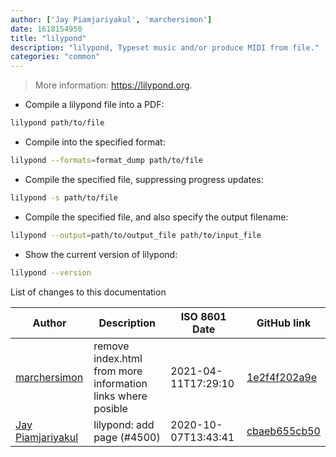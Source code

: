 ```yaml
---
author: ['Jay Piamjariyakul', 'marchersimon']
date: 1618154950
title: "lilypond"
description: "lilypond, Typeset music and/or produce MIDI from file."
categories: "common"
---
```

> More information: <https://lilypond.org>.

- Compile a lilypond file into a PDF:

```bash
lilypond path/to/file
```

- Compile into the specified format:

```bash
lilypond --formats=format_dump path/to/file
```

- Compile the specified file, suppressing progress updates:

```bash
lilypond -s path/to/file
```

- Compile the specified file, and also specify the output filename:

```bash
lilypond --output=path/to/output_file path/to/input_file
```

- Show the current version of lilypond:

```bash
lilypond --version
```
List of changes to this documentation


Author | Description | ISO 8601 Date | GitHub link
------|-----|-----|-----
[marchersimon](mailto:marchersimon@zohomail.eu) | remove index.html from more information links where posible | 2021-04-11T17:29:10 | [1e2f4f202a9e](https://github.com/tldr-pages/tldr/commit/1e2f4f202a9e7827b670bd2db5d1cb776316df06)
[Jay Piamjariyakul](mailto:j.piamjariyakul@outlook.com) | lilypond: add page (#4500) | 2020-10-07T13:43:41 | [cbaeb655cb50](https://github.com/tldr-pages/tldr/commit/cbaeb655cb50df3622368576e29bc23fec529fe3)

